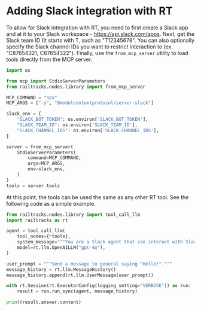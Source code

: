 # Adding Slack integration with RT

To allow for Slack integration with RT, you need to first create a Slack app and at it to your Slack workspace - https://api.slack.com/apps. 
Next, get the Slack team ID (It starts with T, such as "T12345678". You can also optionally specify the Slack channel IDs you want to restrict interaction to (ex. "C87654321, C87654322").
Finally, use the `from_mcp_server` utility to load tools directly from the MCP server. 

```python
import os

from mcp import StdioServerParameters
from railtracks.nodes.library import from_mcp_server

MCP_COMMAND = "npx"
MCP_ARGS = ["-y", "@modelcontextprotocol/server-slack"]

slack_env = {
    "SLACK_BOT_TOKEN": os.environ['SLACK_BOT_TOKEN'],
    "SLACK_TEAM_ID": os.environ['SLACK_TEAM_ID'],
    "SLACK_CHANNEL_IDS": os.environ['SLACK_CHANNEL_IDS'],
}

server = from_mcp_server(
    StdioServerParameters(
        command=MCP_COMMAND,
        args=MCP_ARGS,
        env=slack_env,
    )
)
tools = server.tools
```

At this point, the tools can be used the same as any other RT tool. See the following code as a simple example.

```python
from railtracks.nodes.library import tool_call_llm
import railtracks as rt

agent = tool_call_llm(
    tool_nodes={*tools},
    system_message="""You are a Slack agent that can interact with Slack channels.""",
    model=rt.llm.OpenAILLM("gpt-4o"),
)

user_prompt = """Send a message to general saying "Hello!"."""
message_history = rt.llm.MessageHistory()
message_history.append(rt.llm.UserMessage(user_prompt))

with rt.Session(rt.ExecutorConfig(logging_setting="VERBOSE")) as run:
    result = run.run_sync(agent, message_history)

print(result.answer.content)
```